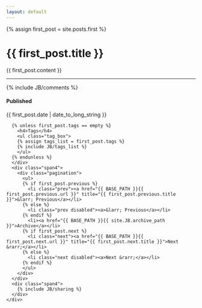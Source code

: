 ```yaml
---
layout: default
---
```

<!-- {% include JB/setup %} -->
{% assign first_post = site.posts.first %}

<div class="page-header">
  <h1>{{ first_post.title }}</h1>
</div>

<div class="row-fluid">
    <div class="span12">
    {{ first_post.content }}
    <hr>
    <div class="row-fluid">
      {% include JB/comments %}
    </div>
    <div class="row-fluid">
      <div class="span4">
        <h4>Published</h4>
        <div class="date"><span>{{ first_post.date | date_to_long_string }}</span></div>

      {% unless first_post.tags == empty %}
        <h4>Tags</h4>
        <ul class="tag_box">
        {% assign tags_list = first_post.tags %}
        {% include JB/tags_list %}
        </ul>
      {% endunless %}  
      </div>
      <div class="span4">
        <div class="pagination">
          <ul>
          {% if first_post.previous %}
            <li class="prev"><a href="{{ BASE_PATH }}{{ first_post.previous.url }}" title="{{ first_post.previous.title }}">&larr; Previous</a></li>
          {% else %}
            <li class="prev disabled"><a>&larr; Previous</a></li>
          {% endif %}
            <li><a href="{{ BASE_PATH }}{{ site.JB.archive_path }}">Archive</a></li>
          {% if first_post.next %}
            <li class="next"><a href="{{ BASE_PATH }}{{ first_post.next.url }}" title="{{ first_post.next.title }}">Next &rarr;</a></li>
          {% else %}
            <li class="next disabled"><a>Next &rarr;</a></li>
          {% endif %}
          </ul>
        </div>
      </div>
      <div class="span4">
        {% include JB/sharing %}
      </div>
    </div>
  </div>
</div>

<!-- {% for post in site.posts %}
	<div class="post">
	    <h3><a href="{{ post.url }}">{{ post.title }}</a></h3>
	    <p><small><strong>{{ post.date | date: "%B %e, %Y" }}</strong> . {{ post.category }} . <a href="http://erjjones.github.com{{ post.url }}#disqus_thread"></a></small></p>
    </div>		
{% endfor %} -->